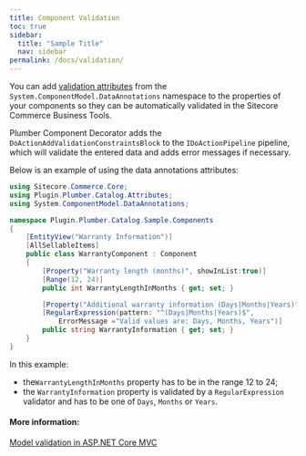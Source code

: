 ```yaml
---
title: Component Validation
toc: true
sidebar:
  title: "Sample Title"
  nav: sidebar
permalink: /docs/validation/
---
```

You can add [validation attributes](https://docs.microsoft.com/en-us/aspnet/core/mvc/models/validation?view=aspnetcore-2.2) from the `System.ComponentModel.DataAnnotations` namespace to the properties of your components so they can be automatically validated in the Sitecore Commerce Business Tools. 

Plumber Component Decorator adds the `DoActionAddValidationConstraintsBlock` to the `IDoActionPipeline` pipeline, which will validate the entered data and adds error messages if necessary.

Below is an example of using the data annotations attributes:

```c#
using Sitecore.Commerce.Core;
using Plugin.Plumber.Catalog.Attributes;
using System.ComponentModel.DataAnnotations;

namespace Plugin.Plumber.Catalog.Sample.Components
{
    [EntityView("Warranty Information")]
    [AllSellableItems]
    public class WarrantyComponent : Component
    {
        [Property("Warranty length (months)", showInList:true)]
        [Range(12, 24)]
        public int WarrantyLengthInMonths { get; set; }

        [Property("Additional warranty information (Days|Months|Years)", showInList:true)]
        [RegularExpression(pattern: "^(Days|Months|Years)$",
            ErrorMessage ="Valid values are: Days, Months, Years")]
        public string WarrantyInformation { get; set; }
    }
}
```

In this example: 

* the`WarrantyLengthInMonths` property has to be in the range 12 to 24;
* the `WarrantyInformation` property is validated by a `RegularExpression` validator and has to be one of `Days`, `Months` or `Years`.

#### More information:  
[Model validation in ASP.NET Core MVC](https://docs.microsoft.com/en-us/aspnet/core/mvc/models/validation?view=aspnetcore-2.2)